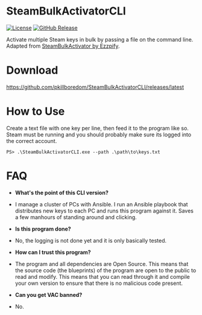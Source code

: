 # SteamBulkActivatorCLI

[![License](https://img.shields.io/github/license/pkillboredom/SteamBulkActivatorCLI.svg?label=License&maxAge=86400)](./LICENSE)
[![GitHub Release](https://img.shields.io/github/release/pkillboredom/SteamBulkActivatorCLI.svg?label=Latest&maxAge=60)](https://github.com/pkillboredom/SteamBulkActivatorCLI/releases/latest)

Activate multiple Steam keys in bulk by passing a file on the command line.
Adapted from [SteamBulkActivator by Ezzpify](https://github.com/Ezzpify/SteamBulkActivator).

# Download

https://github.com/pkillboredom/SteamBulkActivatorCLI/releases/latest

# How to Use
Create a text file with one key per line, then feed it to the program like so. Steam must be running and you should probably make sure its logged into the correct account.

``` PS> .\SteamBulkActivatorCLI.exe --path .\path\to\keys.txt ```

# FAQ

* **What's the point of this CLI version?**
 * I manage a cluster of PCs with Ansible. I run an Ansible playbook that distributes new keys to each PC and runs this program against it. Saves a few manhours of standing around and clicking.

* **Is this program done?**
 * No, the logging is not done yet and it is only basically tested.

* **How can I trust this program?**
 * The program and all dependencies are Open Source. This means that the source code (the blueprints) of the program are open to the public to read and modify. This means that you can read through it and compile your own version to ensure that there is no malicious code present.
 
* **Can you get VAC banned?**
 * No.

